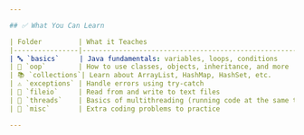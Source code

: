 ```yaml
---

## ✅ What You Can Learn

| Folder         | What it Teaches                                           |
|----------------|-----------------------------------------------------------|
| 🔤 `basics`     | Java fundamentals: variables, loops, conditions           |
| 🧱 `oop`        | How to use classes, objects, inheritance, and more        |
| 📚 `collections`| Learn about ArrayList, HashMap, HashSet, etc.             |
| ⚠️ `exceptions` | Handle errors using try-catch                             |
| 📂 `fileio`     | Read from and write to text files                         |
| 🔄 `threads`    | Basics of multithreading (running code at the same time)  |
| 🧪 `misc`       | Extra coding problems to practice                         |

---
```

